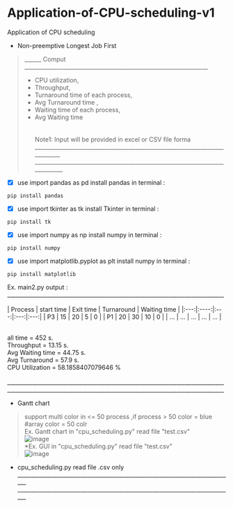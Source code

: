 # Application-of-CPU-scheduling-v1
Application of CPU scheduling <br />
 * Non-preemptive Longest Job First <br />
>______ Comput __________________________________________________________________ <br />
> * CPU utilization, <br />
> * Throughput, <br />
> * Turnaround time of each process, <br />
> * Avg Turnaround time , <br />
> * Waiting time of each process, <br />
> * Avg Waiting time <br /><br /><br />
        Note1: Input will be provided in excel or CSV file forma <br />
_____________________________________________________________________________<br />
______________________________________________________________________________ <br />
- [x]  use import pandas as pd install pandas in terminal :<br />
```
pip install pandas
```
- [x]  use import tkinter as tk install Tkinter in terminal :<br />
```
pip install tk
```
- [x]  use import numpy as np install numpy in terminal :<br />
```
pip install numpy
```
- [x]  use import matplotlib.pyplot as plt install numpy in terminal :<br />
```
pip install matplotlib
```

Ex. main2.py output :<br />
______________________________________________________________________________ <br />
<br />
| Process | start time | Exit time | Turnaround | Waiting time |
|:---:|:----:|:---:|:---:|:---:|
| P3 | 15 | 20 | 5 | 0 |
| P1 | 20 | 30 | 10 | 0 |
| ... | ... | ... | ... | ... |


<br />
all time = 452 s.<br />
Throughput = 13.15 s.<br />
Avg Waiting time = 44.75 s.<br />
Avg Turnaround = 57.9 s.<br />
CPU Utilization = 58.1858407079646 %<br />
<br />
______________________________________________________________________________ <br />
______________________________________________________________________________ <br />

 * Gantt chart <br />
 > support multi color in <= 50 process ,if process > 50 color = blue #array color = 50 colr <br />
 >Ex. Gantt chart in "cpu_scheduling.py" read file "test.csv" <br />
 ![image](https://user-images.githubusercontent.com/94011063/193577799-81e72507-4922-459a-a973-ae1ba1a94f33.png) <br />
 *Ex. GUI in "cpu_scheduling.py" read file "test.csv" <br />
  ![image](https://user-images.githubusercontent.com/94011063/193578288-ee81ae00-22b6-4e53-aaf6-9763f8090970.png)<br />
* cpu_scheduling.py read file .csv only<br />
______________________________________________________________________________ <br />
______________________________________________________________________________ <br />

